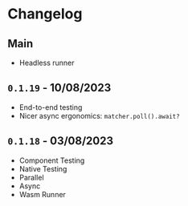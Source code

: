# Changelog

## Main

- Headless runner

## `0.1.19` - 10/08/2023

- End-to-end testing
- Nicer async ergonomics: `matcher.poll().await?`

## `0.1.18` - 03/08/2023

- Component Testing
- Native Testing
- Parallel
- Async
- Wasm Runner